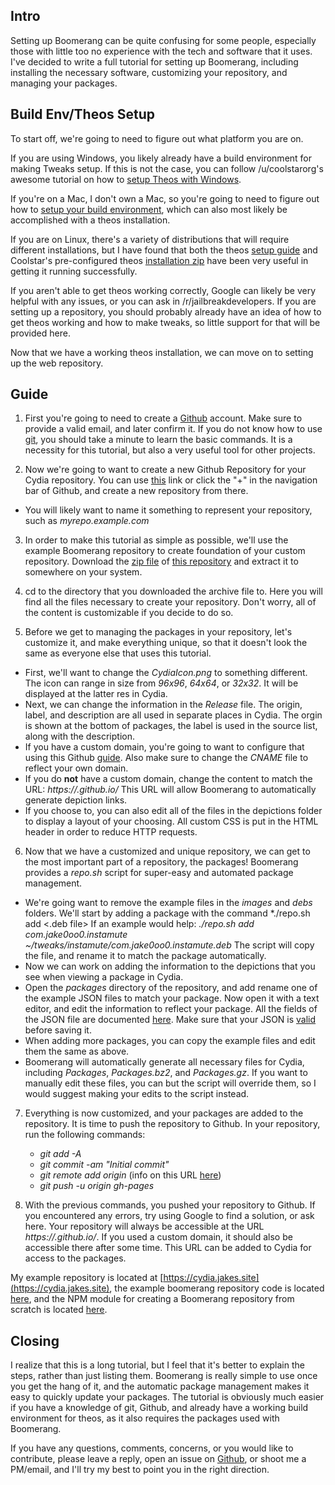 ## Intro

Setting up Boomerang can be quite confusing for some people, especially those with little too no experience with the tech and software that it uses. I've decided to write a full tutorial for setting up Boomerang, including installing the necessary software, customizing your repository, and managing your packages.

## Build Env/Theos Setup

To start off, we're going to need to figure out what platform you are on. 

If you are using Windows, you likely already have a build environment for making Tweaks setup. If this is not the case, you can follow /u/coolstarorg's awesome tutorial on how to [setup Theos with Windows](https://coolstar.org/theos.pdf).

If you're on a Mac, I don't own a Mac, so you're going to need to figure out how to [setup your build environment](http://iphonedevwiki.net/index.php/Theos/Setup), which can also most likely be accomplished with a theos installation.

If you are on Linux, there's a variety of distributions that will require different installations, but I have found that both the theos [setup guide](http://iphonedevwiki.net/index.php/Theos/Setup) and Coolstar's pre-configured theos [installation zip](https://www.reddit.com/r/jailbreak/comments/2cm08q/preconfigured_theos_for_linux_with_arm64_support/) have been very useful in getting it running successfully.

If you aren't able to get theos working correctly, Google can likely be very helpful with any issues, or you can ask in /r/jailbreakdevelopers. If you are setting up a repository, you should probably already have an idea of how to get theos working and how to make tweaks, so little support for that will be provided here.

Now that we have a working theos installation, we can move on to setting up the web repository.

## Guide

1. First you're going to need to create a [Github](https://github.com) account. Make sure to provide a valid email, and later confirm it. If you do not know how to use [git](https://git-scm.com/), you should take a minute to learn the basic commands. It is a necessity for this tutorial, but also a very useful tool for other projects.

2. Now we're going to want to create a new Github Repository for your Cydia repository. You can use [this](https://github.com/new) link or click the "+" in the navigation bar of Github, and create a new repository from there.
  * You will likely want to name it something to represent your repository, such as *myrepo.example.com*

3. In order to make this tutorial as simple as possible, we'll use the example Boomerang repository to create foundation of your custom repository. Download the [zip file](https://github.com/Jake0oo0/boomerang.jakes.site/archive/gh-pages.zip) of [this repository](https://github.com/Jake0oo0/boomerang.jakes.site) and extract it to somewhere on your system.

4. cd to the directory that you downloaded the archive file to. Here you will find all the files necessary to create your repository. Don't worry, all of the content is customizable if you decide to do so.

5. Before we get to managing the packages in your repository, let's customize it, and make everything unique, so that it doesn't look the same as everyone else that uses this tutorial.
  * First, we'll want to change the *CydiaIcon.png* to something different. The icon can range in size from *96x96*, *64x64*, or *32x32*. It will be displayed at the latter res in Cydia.
  * Next, we can change the information in the *Release* file. The origin, label, and description are all used in separate places in Cydia. The orgin is shown at the bottom of packages, the label is used in the source list, along with the description.
  * If you have a custom domain, you're going to want to configure that using this Github [guide](https://help.github.com/articles/setting-up-a-custom-domain-with-github-pages/). Also make sure to change the *CNAME* file to reflect your own domain. 
  * If you do **not** have a custom domain, change the content to match the URL: *https://<github username>.github.io/<github repository name>* This URL will allow Boomerang to automatically generate depiction links.
  * If you choose to, you can also edit all of the files in the depictions folder to display a layout of your choosing. All custom CSS is put in the HTML header in order to reduce HTTP requests.

6. Now that we have a customized and unique repository, we can get to the most important part of a repository, the packages! Boomerang provides a *repo.sh* script for super-easy and automated package management.
  * We're going want to remove the example files in the *images* and *debs* folders. We'll start by adding a package with the command *./repo.sh add <package> <.deb file> If an example would help: *./repo.sh add com.jake0oo0.instamute ~/tweaks/instamute/com.jake0oo0.instamute.deb* The script will copy the file, and rename it to match the package automatically.
  * Now we can work on adding the information to the depictions that you see when viewing a package in Cydia.
  * Open the *packages* directory of the repository, and add rename one of the example JSON files to match your package. Now open it with a text editor, and edit the information to reflect your package. All the fields of the JSON file are documented [here](https://github.com/Jake0oo0/boomerang#example-package-file-instamute). Make sure that your JSON is [valid](http://jsonlint.com/) before saving it.
  * When adding more packages, you can copy the example files and edit them the same as above.
  * Boomerang will automatically generate all necessary files for Cydia, including *Packages*, *Packages.bz2*, and *Packages.gz*. If you want to manually edit these files, you can but the script will override them, so I would suggest making your edits to the script instead.

7. Everything is now customized, and your packages are added to the repository. It is time to push the repository to Github. In your repository, run the following commands:
    * *git add -A*
    * *git commit -am "Initial commit"*
    * *git remote add origin <github repository clone URL>* (info on this URL [here](https://help.github.com/articles/which-remote-url-should-i-use/))
    * *git push -u origin gh-pages*

8. With the previous commands, you pushed your repository to Github. If you encountered any errors, try using Google to find a solution, or ask here. Your repository will always be accessible at the URL *https://<username>.github.io/<repository name>*. If you used a custom domain, it should also be accessible there after some time. This URL can be added to Cydia for access to the packages.

My example repository is located at [https://cydia.jakes.site](https://cydia.jakes.site), the example boomerang repository code is located [here](https://github.com/Jake0oo0/boomerang.jakes.site), and the NPM module for creating a Boomerang repository from scratch is located [here](https://github.com/Jake0oo0/boomerang). 

## Closing

I realize that this is a long tutorial, but I feel that it's better to explain the steps, rather than just listing them. Boomerang is really simple to use once you get the hang of it, and the automatic package management makes it easy to quickly update your packages. The tutorial is obviously much easier if you have a knowledge of git, Github, and already have a working build environment for theos, as it also requires the packages used with Boomerang. 

If you have any questions, comments, concerns, or you would like to contribute, please leave a reply, open an issue on [Github](https://github.com/Jake0oo0/boomerang/issues), or shoot me a PM/email, and I'll try my best to point you in the right direction. 